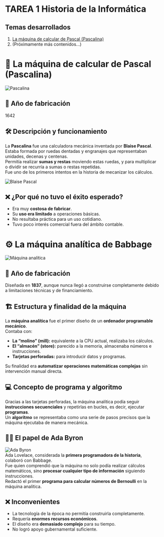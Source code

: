 # TAREA 1 Historia de la Informática  


## Temas desarrollados  

1. [La máquina de calcular de Pascal (Pascalina)](01-pascalina.md)  
2. (Próximamente más contenidos...)  

# 🔢 La máquina de calcular de Pascal (Pascalina)  

![Pascalina](img/pascalina.jpg)  

## 📅 Año de fabricación  
1642  

## 🛠️ Descripción y funcionamiento  
La **Pascalina** fue una calculadora mecánica inventada por **Blaise Pascal**.  
Estaba formada por ruedas dentadas y engranajes que representaban unidades, decenas y centenas.  
Permitía realizar **sumas y restas** moviendo estas ruedas, y para multiplicar o dividir se recurría a sumas o restas repetidas.  
Fue uno de los primeros intentos en la historia de mecanizar los cálculos.  

![Blaise Pascal](img/pascal.jpg)  

## ❌ ¿Por qué no tuvo el éxito esperado?  
- Era muy **costosa de fabricar**.  
- Su **uso era limitado** a operaciones básicas.  
- No resultaba práctica para un uso cotidiano.  
- Tuvo poco interés comercial fuera del ámbito contable.  


# ⚙️ La máquina analítica de Babbage  

![Máquina analítica](img/maquina-analitica.jpg)  

## 📅 Año de fabricación  
Diseñada en **1837**, aunque nunca llegó a construirse completamente debido a limitaciones técnicas y de financiamiento.  

## 🏗️ Estructura y finalidad de la máquina  
La **máquina analítica** fue el primer diseño de un **ordenador programable mecánico**.  
Contaba con:  
- **La “molino” (mill):** equivalente a la CPU actual, realizaba los cálculos.  
- **El “almacén” (store):** parecido a la memoria, almacenaba números e instrucciones.  
- **Tarjetas perforadas:** para introducir datos y programas.  

Su finalidad era **automatizar operaciones matemáticas complejas** sin intervención manual directa.  

## 💻 Concepto de programa y algoritmo  
Gracias a las tarjetas perforadas, la máquina analítica podía seguir **instrucciones secuenciales** y repetirlas en bucles, es decir, ejecutar **programas**.  
Un **algoritmo** se representaba como una serie de pasos precisos que la máquina ejecutaba de manera mecánica.  

## 👩‍💻 El papel de Ada Byron  
![Ada Byron](img/ada-byron.jpg)  
Ada Lovelace, considerada la **primera programadora de la historia**, colaboró con Babbage.  
Fue quien comprendió que la máquina no solo podía realizar cálculos matemáticos, sino **procesar cualquier tipo de información** siguiendo instrucciones.  
Redactó el primer **programa para calcular números de Bernoulli** en la máquina analítica.  

## ❌ Inconvenientes  
- La tecnología de la época no permitía construirla completamente.  
- Requería **enormes recursos económicos**.  
- El diseño era **demasiado complejo** para su tiempo.  
- No logró apoyo gubernamental suficiente.  
